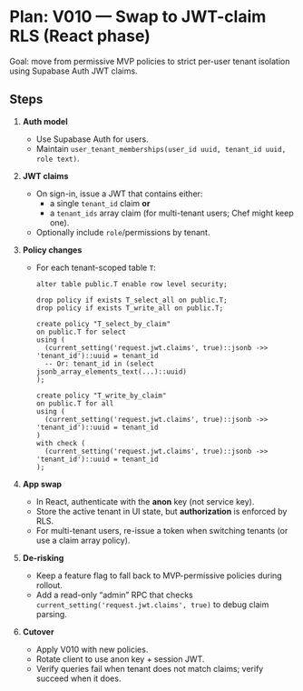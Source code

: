 # Plan: V010 — Swap to JWT-claim RLS (React phase)

Goal: move from permissive MVP policies to strict per-user tenant isolation using Supabase Auth JWT claims.

## Steps

1) **Auth model**
   - Use Supabase Auth for users.
   - Maintain `user_tenant_memberships(user_id uuid, tenant_id uuid, role text)`.

2) **JWT claims**
   - On sign-in, issue a JWT that contains either:
     - a single `tenant_id` claim **or**
     - a `tenant_ids` array claim (for multi-tenant users; Chef might keep one).
   - Optionally include `role`/permissions by tenant.

3) **Policy changes**
   - For each tenant-scoped table `T`:
     ```
     alter table public.T enable row level security;

     drop policy if exists T_select_all on public.T;
     drop policy if exists T_write_all on public.T;

     create policy "T_select_by_claim"
     on public.T for select
     using (
       (current_setting('request.jwt.claims', true)::jsonb ->> 'tenant_id')::uuid = tenant_id
       -- Or: tenant_id in (select jsonb_array_elements_text(...)::uuid)
     );

     create policy "T_write_by_claim"
     on public.T for all
     using (
       (current_setting('request.jwt.claims', true)::jsonb ->> 'tenant_id')::uuid = tenant_id
     )
     with check (
       (current_setting('request.jwt.claims', true)::jsonb ->> 'tenant_id')::uuid = tenant_id
     );
     ```

4) **App swap**
   - In React, authenticate with the **anon** key (not service key).
   - Store the active tenant in UI state, but **authorization** is enforced by RLS.
   - For multi-tenant users, re-issue a token when switching tenants (or use a claim array policy).

5) **De-risking**
   - Keep a feature flag to fall back to MVP-permissive policies during rollout.
   - Add a read-only “admin” RPC that checks `current_setting('request.jwt.claims', true)` to debug claim parsing.

6) **Cutover**
   - Apply V010 with new policies.
   - Rotate client to use anon key + session JWT.
   - Verify queries fail when tenant does not match claims; verify succeed when it does.
